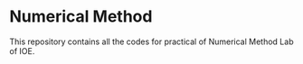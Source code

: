 <h1>Numerical Method </h1>

<p>This repository contains all the codes for practical of Numerical Method Lab of IOE. </p>

